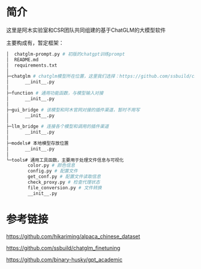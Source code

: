 # 简介

这里是阿木实验室和CSR团队共同组建的基于ChatGLM的大模型软件



主要构成有，暂定框架：

```bash
│  chatglm-prompt.py # 初版的chatgpt训练prompt
│  README.md
│  requirements.txt
│
├─chatglm # chatglm模型所在位置，这里我们选择：https://github.com/ssbuild/chatglm_finetuning作为微调模型
│      __init__.py
│
├─function # 通用功能函数，与模型输入对接
│      __init__.py
│
├─gui_bridge # 该模型和阿木官网对接的插件渠道，暂时不用写
│      __init__.py
│
├─llm_bridge # 连接各个模型和调用的插件渠道
│      __init__.py
│
├─models# 本地模型存放位置
│      __init__.py
│
└─tools# 通用工具函数，主要用于处理文件信息与可视化
        color.py # 颜色信息
        config.py # 配置文件
        get_conf.py # 配置文件读取信息
        check_proxy.py # 检查代理状态
        file_conversion.py # 文件转换
        __init__.py

```





# 参考链接

https://github.com/hikariming/alpaca_chinese_dataset

https://github.com/ssbuild/chatglm_finetuning

https://github.com/binary-husky/gpt_academic